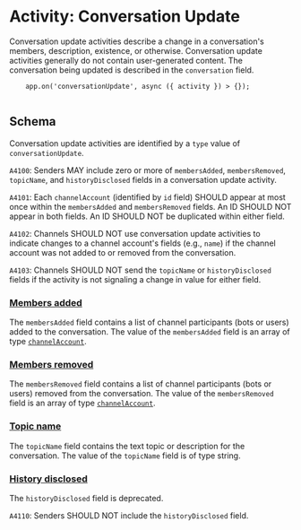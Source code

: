 # Activity: Conversation Update

Conversation update activities describe a change in a conversation's members, description, existence, or otherwise. Conversation update activities generally do not contain user-generated content. The conversation being updated is described in the `conversation` field.

```
    app.on('conversationUpdate', async ({ activity }) > {});
    

```
## Schema

Conversation update activities are identified by a `type` value of `conversationUpdate`.

`A4100`: Senders MAY include zero or more of `membersAdded`, `membersRemoved`, `topicName`, and `historyDisclosed` fields in a conversation update activity.

`A4101`: Each `channelAccount` (identified by `id` field) SHOULD appear at most once within the `membersAdded` and `membersRemoved` fields. An ID SHOULD NOT appear in both fields. An ID SHOULD NOT be duplicated within either field.

`A4102`: Channels SHOULD NOT use conversation update activities to indicate changes to a channel account's fields (e.g., `name`) if the channel account was not added to or removed from the conversation.

`A4103`: Channels SHOULD NOT send the `topicName` or `historyDisclosed` fields if the activity is not signaling a change in value for either field.

### [Members added](#members-added)

The `membersAdded` field contains a list of channel participants (bots or users) added to the conversation. The value of the `membersAdded` field is an array of type [`channelAccount`](https://github.com/microsoft/Agents/blob/main/specs/activity/protocol-activity.md#channel-account).

### [Members removed](#members-removed)

The `membersRemoved` field contains a list of channel participants (bots or users) removed from the conversation. The value of the `membersRemoved` field is an array of type [`channelAccount`](#https://github.com/microsoft/Agents/blob/main/specs/activity/protocol-activity.md#channel-account).

### [Topic name](#topic-name)

The `topicName` field contains the text topic or description for the conversation. The value of the `topicName` field is of type string.

### [History disclosed](#history-disclosed)

The `historyDisclosed` field is deprecated.

`A4110`: Senders SHOULD NOT include the `historyDisclosed` field.